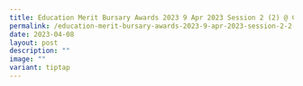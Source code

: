 ```yaml
---
title: Education Merit Bursary Awards 2023 9 Apr 2023 Session 2 (2) @ Cairnhill CC
permalink: /education-merit-bursary-awards-2023-9-apr-2023-session-2-2-cairnhill-cc/
date: 2023-04-08
layout: post
description: ""
image: ""
variant: tiptap
---
```

